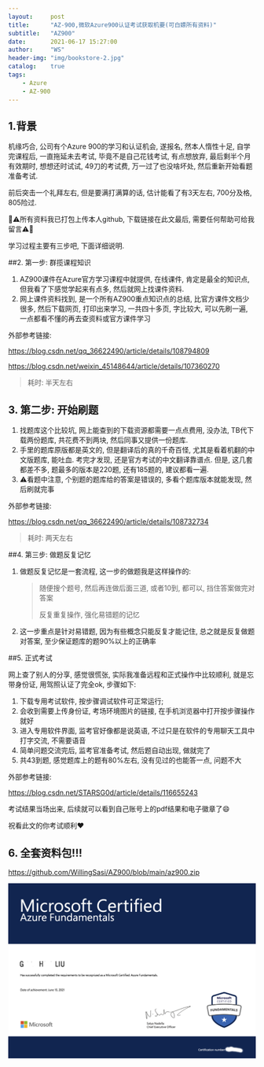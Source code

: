 ```yaml
---
layout:     post
title:      "AZ-900,微软Azure900认证考试获取机要(可白嫖所有资料)"
subtitle:   "AZ900"
date:       2021-06-17 15:27:00
author:     "WS"
header-img: "img/bookstore-2.jpg"
catalog:    true
tags:
    - Azure
    - AZ-900
---
```


## 1.背景

机缘巧合, 公司有个Azure 900的学习和认证机会, 遂报名, 然本人惰性十足, 自学完课程后, 一直拖延未去考试, 毕竟不是自己花钱考试, 有点想放弃, 最后剩半个月有效期时, 想想还时试试, 49刀的考试费, 万一过了也没啥坏处, 然后重新开始看题准备考试.

前后突击一个礼拜左右, 但是要满打满算的话, 估计能看了有3天左右, 700分及格, 805险过.

🔞⚠️所有资料我已打包上传本人github, 下载链接在此文最后, 需要任何帮助可给我留言⚠️🔞

学习过程主要有三步吧, 下面详细说明.



##2. 第一步: 群揽课程知识

1. AZ900课件在Azure官方学习课程中就提供, 在线课件, 肯定是最全的知识点, 但我看了下感觉学起来有点多, 然后就网上找课件资料.
2. 网上课件资料找到, 是一个所有AZ900重点知识点的总结, 比官方课件文档少很多, 然后下载网页, 打印出来学习, 一共四十多页, 字比较大, 可以先刷一遍, 一点都看不懂的再去查资料或官方课件学习

外部参考链接:

 https://blog.csdn.net/qq_36622490/article/details/108794809

https://blog.csdn.net/weixin_45148644/article/details/107360270

> 耗时: 半天左右



## 3. 第二步: 开始刷题

1. 找题库这个比较坑, 网上能查到的下载资源都需要一点点费用, 没办法, TB代下载两份题库, 共花费不到两块, 然后同事又提供一份题库.
2. 手里的题库原版都是英文的, 但是翻译后的真的千奇百怪, 尤其是看着机翻的中文版题库, 能吐血. 考完才发现, 还是官方考试的中文翻译靠谱点. 但是, 这几套都差不多, 题最多的版本是220题, 还有185题的, 建议都看一遍.
3. ⚠️看题中注意, 个别题的题库给的答案是错误的, 多看个题库版本就能发现, 然后刷就完事

外部参考链接:

 https://blog.csdn.net/qq_36622490/article/details/108732734

> 耗时: 两天左右



##4. 第三步: 做题反复记忆

1. 做题反复记忆是一套流程, 这一步的做题我是这样操作的:

   > 随便搜个题号, 然后再连做后面三道, 或者10到, 都可以, 挡住答案做完对答案
   >
   > 反复重复操作, 强化易错题的记忆

2. 这一步重点是针对易错题, 因为有些概念只能反复才能记住, 总之就是反复做题对答案, 至少保证题库的题90%以上的正确率



##5. 正式考试

网上查了别人的分享, 感觉很慌张, 实际我准备远程和正式操作中比较顺利, 就是忘带身份证, 用驾照认证了完全ok, 步骤如下:

1. 下载专用考试软件, 按步骤调试软件可正常运行;
2. 会收到需要上传身份证, 考场环境图片的链接, 在手机浏览器中打开按步骤操作就好
3. 进入专用软件界面, 监考官好像都是说英语, 不过只是在软件的专用聊天工具中打字交流, 不需要语音
4. 简单问题交流完后, 监考官准备考试, 然后题自动出现, 做就完了
5. 共43到题, 感觉题库上的题有80%左右, 没有见过的也能答一点, 问题不大

外部参考链接:

 https://blog.csdn.net/STARSG0d/article/details/116655243

考试结果当场出来, 后续就可以看到自己账号上的pdf结果和电子徽章了😄

祝看此文的你考试顺利❤️



## 6. 全套资料包!!!

<https://github.com/WillingSasi/AZ900/blob/main/az900.zip>

![javascript](/img/az900.png)

